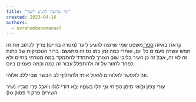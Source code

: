 ```yaml
---
title: "מי שרוצה להגיע ליעד"
created: 2023-04-16
authors: 
  - avrahambenemanuel
---
```


קראת באיזה [ספר ](https://medium.com/a-little-bit-better/write-your-goals-15-times-a-day-and-like-magic-this-could-happen-47352354d48e) משפט שמי שרוצה להגיע ליעד (מטרה בחיים) צריך לכתוב את זה חמש עשרה פעמים כל יום, ואחרי כמה זמן כמו נס זה מתגשם.
ברור הטכניקות של כתות זה לא זה, אבל זה כן העיר בליבי שוב הצורך להתחדד להתמקד במה מטרתי בחיים ולא לפחד לחזור על זה ולהתפלל עבור זה כמה וכמה פעמים ביום.

וזה לאפשר לאלוהים לגאול אותי ולהחליף לב הבשר שבי ללב אלוהי.

ע֤וּרִי צָפֹון֙ וּבֹ֣ואִי תֵימָ֔ן הָפִ֥יחִי גַנִּ֖י יִזְּל֣וּ בְשָׂמָ֑יו יָבֹ֤א דֹודִי֙ לְגַנֹּ֔ו וְיֹאכַ֖ל פְּרִ֥י מְגָדָֽיו׃ (שיר השירים פרק ד פסוק טז)